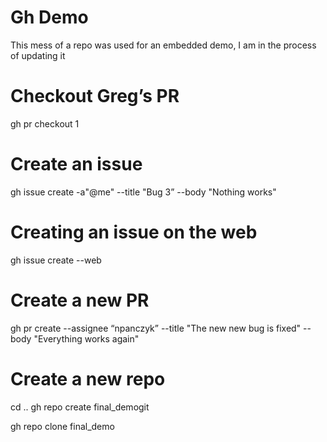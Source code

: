 Gh Demo
===

This mess of a repo was used for an embedded demo, I am in the process of updating it

# Checkout Greg’s PR
gh pr checkout 1

# Create an issue 
gh issue create -a"@me" --title "Bug 3” --body "Nothing works"

# Creating an issue on the web
gh issue create --web

# Create a new PR
gh pr create --assignee “npanczyk” --title "The new new bug is fixed" --body "Everything works again"

# Create a new repo
cd ..
gh repo create final_demogit 


gh repo clone final_demo
